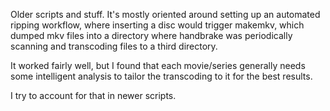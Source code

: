 Older scripts and stuff. It's mostly oriented around setting up an automated
ripping workflow, where inserting a disc would trigger makemkv, which dumped
mkv files into a directory where handbrake was periodically scanning and
transcoding files to a third directory.

It worked fairly well, but I found that each movie/series generally needs
some intelligent analysis to tailor the transcoding to it for the best
results.

I try to account for that in newer scripts.
